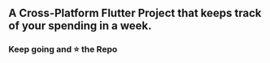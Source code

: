 ## A Cross-Platform Flutter Project that keeps track of your spending in a week.
### Keep going and ⭐ the Repo
